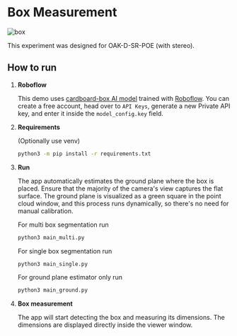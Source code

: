 # Box Measurement

![box](https://github.com/luxonis/depthai-experiments/assets/18037362/e6657b48-0f10-4335-8491-47bae9b8ade5)

This experiment was designed for OAK-D-SR-POE (with stereo).

## How to run

1. **Roboflow**

    This demo uses [cardboard-box AI model](https://app.roboflow.com/are-bla-gpxot/cardboard-box-u35qd/1) trained with [Roboflow](https://roboflow.com). You can create a free account, head over to `API Keys`, generate a new Private API key, and enter it inside the `model_config.key` field.
2. **Requirements**

    (Optionally use venv)
    ```bash
    python3 -m pip install -r requirements.txt
    ```

3. **Run**

    The app automatically estimates the ground plane where the box is placed. Ensure that the majority of the camera's view captures the flat surface. The ground plane is visualized as a green square in the point cloud window, and this process runs dynamically, so there's no need for manual calibration. 

    For multi box segmentation run 
    ```bash
    python3 main_multi.py
    ```

    For single box segmentation run 
    ```bash
    python3 main_single.py
    ```

    For ground plane estimator only run 
    ```bash
    python3 main_ground.py
    ```

4. **Box measurement**

    The app will start detecting the box and measuring its dimensions. The dimensions are displayed directly inside the viewer window.

